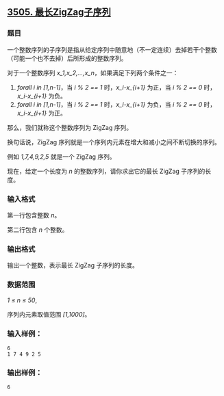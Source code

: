 ## [3505. 最长ZigZag子序列](https://www.acwing.com/problem/content/3508/)

### 题目

一个整数序列的子序列是指从给定序列中随意地（不一定连续）去掉若干个整数（可能一个也不去掉）后所形成的整数序列。

对于一个整数序列 *x_1,x_2,…,x_n*，如果满足下列两个条件之一：

1. *forall i in [1,n-1]*，当 *i % 2 == 1* 时，*x_i-x_{i+1}* 为正，当 *i % 2 == 0* 时，*x_i-x_{i+1}* 为负。
2. *forall i in [1,n-1]*，当 *i % 2 == 1* 时，*x_i-x_{i+1}* 为负，当 *i % 2 == 0* 时，*x_i-x_{i+1}* 为正。

那么，我们就称这个整数序列为 ZigZag 序列。

换句话说，ZigZag 序列就是一个序列内元素在增大和减小之间不断切换的序列。

例如 *1,7,4,9,2,5* 就是一个 ZigZag 序列。

现在，给定一个长度为 *n* 的整数序列，请你求出它的最长 ZigZag 子序列的长度。

### 输入格式

第一行包含整数 *n*。

第二行包含 *n* 个整数。

### 输出格式

输出一个整数，表示最长 ZigZag 子序列的长度。

### 数据范围

*1 ≤ n ≤ 50*,

序列内元素取值范围 *[1,1000]*。

### 输入样例：

```
6
1 7 4 9 2 5
```

### 输出样例：

```
6
```
